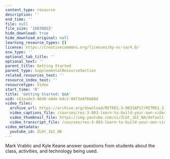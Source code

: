 ```yaml
---
content_type: resource
description: ''
end_time: ''
file: null
file_size: '16039853'
hide_download: true
hide_download_original: null
learning_resource_types: []
license: https://creativecommons.org/licenses/by-nc-sa/4.0/
ocw_type: ''
optional_tab_title: ''
optional_text: ''
parent_title: Getting Started
parent_type: SupplementalResourceSection
related_resources_text: ''
resource_index_text: ''
resourcetype: Video
start_time: '0'
title: 'Getting Started: Q&A'
uid: c61eade3-46d8-e8de-bdc2-80f3e8f6b88d
video_files:
  archive_url: https://archive.org/download/MITRES.3-003IAP17/MITRES_3-003IAP17_Class_Activities_01_300k.mp4
  video_captions_file: /courses/res-3-003-learn-to-build-your-own-videogame-with-the-unity-game-engine-and-microsoft-kinect-january-iap-2017/0c1aec42d06051a9ae5b4acd13a74251_ZLbt_1bI_NA.vtt
  video_thumbnail_file: https://img.youtube.com/vi/ZLbt_1bI_NA/default.jpg
  video_transcript_file: /courses/res-3-003-learn-to-build-your-own-videogame-with-the-unity-game-engine-and-microsoft-kinect-january-iap-2017/242594b2e69d04788ca345ce06f32219_ZLbt_1bI_NA.pdf
video_metadata:
  youtube_id: ZLbt_1bI_NA
---
```


Mark Vrablic and Kyle Keane answer questions from students about the class, activities, and technology being used.


